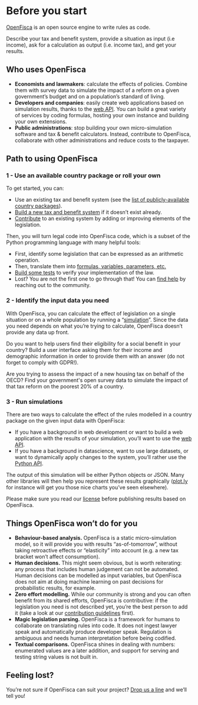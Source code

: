 # <i class="fas fa-home"></i> Before you start

[OpenFisca](https://openfisca.org) is an open source engine to write rules as code.

Describe your tax and benefit system, provide a situation as input (i.e income), ask for a calculation as output (i.e. income tax), and get your results.

## Who uses OpenFisca

* **Economists and lawmakers**: calculate the effects of policies. Combine them with survey data to simulate the impact of a reform on a given government’s budget and on a population’s standard of living.
* **Developers and companies**: easily create web applications based on simulation results, thanks to the [web API](openfisca-web-api/index.md). You can build a great variety of services by coding formulas, hosting your own instance and building your own extensions.
* **Public administrations**: stop building your own micro-simulation software and tax & benefit calculators. Instead, contribute to OpenFisca, collaborate with other administrations and reduce costs to the taxpayer.

## Path to using OpenFisca

### 1 - Use an available country package or roll your own

To get started, you can:

* Use an existing tax and benefit system (see the [list of publicly-available country packages](https://openfisca.org/en/countries/)).
* [Build a new tax and benefit system](coding-the-legislation/bootstrapping_a_new_country_package.md) if it doesn’t exist already.
* [Contribute](contribute/index.md) to an existing system by adding or improving elements of the legislation.

Then, you will turn legal code into OpenFisca code, which is a subset of the Python programming language with many helpful tools:

* First, identify some legislation that can be expressed as an arithmetic operation.
* Then, translate them into [formulas, variables, parameters, etc.](coding-the-legislation/index.md)
* [Build some tests](coding-the-legislation/writing_yaml_tests.md) to verify your implementation of the law.
* Lost? You are not the first one to go through that! You can [find help](find-help.md) by reaching out to the community.

### 2 - Identify the input data you need

With OpenFisca, you can calculate the effect of legislation on a single situation or on a whole population by running a “[simulation](simulate/index.md)”. Since the data you need depends on what you’re trying to calculate, OpenFisca doesn’t provide any data up front.

Do you want to help users find their eligibility for a social benefit in your country? Build a user interface asking them for their income and demographic information in order to provide them with an answer (do not forget to comply with GDPR!).

Are you trying to assess the impact of a new housing tax on behalf of the OECD? Find your government's open survey data to simulate the impact of that tax reform on the poorest 20% of a country.

### 3 - Run simulations

There are two ways to calculate the effect of the rules modelled in a country package on the given input data with OpenFisca:

* If you have a background in web development or want to build a web application with the results of your simulation, you’ll want to use the [web API](openfisca-web-api/index.md).
* If you have a background in datascience, want to use large datasets, or want to dynamically apply changes to the system, you’ll rather use the [Python API](openfisca-python-api/index.md).

The output of this simulation will be either Python objects or JSON. Many other libraries will then help you represent these results graphically ([plot.ly](https://plot.ly) for instance will get you those nice charts you’ve seen elsewhere).

Please make sure you read our [license](licence.md) before publishing results based on OpenFisca.

## Things OpenFisca won’t do for you

* **Behaviour-based analysis.** OpenFisca is a static micro-simulation model, so it will provide you with results “as-of-tomorrow”, without taking retroactive effects or “elasticity” into account (e.g. a new tax bracket won’t affect consumption).
* **Human decisions.** This might seem obvious, but is worth reiterating: any process that includes human judgement can not be automated. Human decisions can be modelled as input variables, but OpenFisca does not aim at doing machine learning on past decisions for probabilistic results, for example.
* **Zero effort modelling.** While our community is strong and you can often benefit from its shared efforts, OpenFisca is contributive: if the legislation you need is not described yet, you’re the best person to add it (take a look at our [contribution guidelines](contribute/index.md) first).
* **Magic legislation parsing.** OpenFisca is a framework for humans to collaborate on translating rules into code. It does not ingest lawyer speak and automatically produce developer speak. Regulation is ambiguous and needs human interpretation before being codified.
* **Textual comparisons.** OpenFisca shines in dealing with numbers: enumerated values are a later addition, and support for serving and testing string values is not built in.

## Feeling lost?

You’re not sure if OpenFisca can suit your project? [Drop us a line](mailto:contact@openfisca.org?subject=Contact%20from%20doc) and we’ll tell you!
